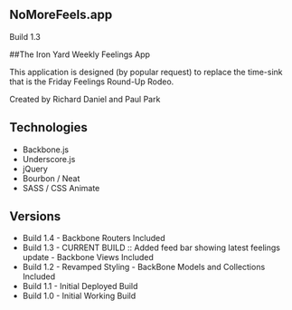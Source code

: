 ## NoMoreFeels.app
Build 1.3

##The Iron Yard Weekly Feelings App

This application is designed (by popular request) to replace the time-sink that is the Friday Feelings Round-Up Rodeo.

Created by Richard Daniel and Paul Park

## Technologies
* Backbone.js
* Underscore.js
* jQuery
* Bourbon / Neat
* SASS / CSS Animate


## Versions
* Build 1.4 - Backbone Routers Included
* Build 1.3 - CURRENT BUILD :: Added feed bar showing latest feelings update - Backbone Views Included
* Build 1.2 - Revamped Styling - BackBone Models and Collections Included
* Build 1.1 - Initial Deployed Build
* Build 1.0 - Initial Working Build
